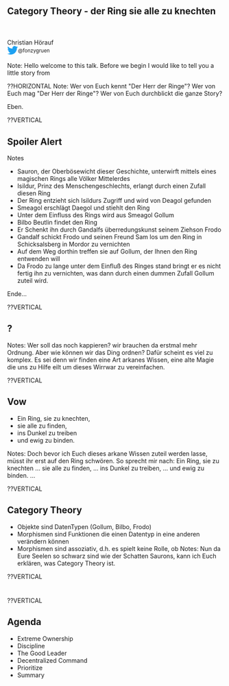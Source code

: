 ## Category Theory - der Ring sie alle zu knechten
<br><br>
Christian H&ouml;rauf<br>
<img src="images/twitter.png" width="5%"><sup>@fonzygruen</sup>

Note: Hello welcome to this talk. Before we begin I would like to tell you a little story from

??HORIZONTAL
Note:
Wer von Euch kennt "Der Herr der Ringe"? Wer von Euch mag "Der Herr der Ringe"? Wer von Euch durchblickt die ganze Story?


Eben. 

<!-- ??HORIZONTAL
### Spoiler-Alert
Note:
* Da ist erst mal Bilbo, der in einem frühreren Abenteuer einen ominösen Ring von Gollum geklaut hat
* Weil der Ring ihn Böse macht zwingt ihn der Zauberer Gandalf den Ring an seinen AdoptivSohn Frodo abzutreten
* Sauron, der ursprünglicher Besitzer des Rings und oberster Düsterling der Geschichte, der auch nicht die Ersitzung des Rings (gem# §927 BGB) akzeptiert, weiß inzwischen wer den Ring hat und läßt seine fießen 9 Reiter nach Frodo suchen.

* Gandalf dieses ahnt, schickt er Frodo mit seinen Freunden Sam, Pipin und Merry auf eine tollkühne Reise

* In bruchtal schließen sich ihnen der Zwerg Gimli, der Elf Legolas, und die beiden Menschen Boromir und Aragon an.
* Sie sollen den Ring zum Schicksalsberg nach Mordor, dem direkten Einzugsgebiet Saurons bringen um ihn dort in der Lava des Berges zu zerstören.
* Leider hat sich Saruman der Weise Sauron angeschlossen und zwingt die Gefährten sich durch die Hölen von Moria
* Dort wird vermeintdlich Gandalf von einem Ballrock getötet und kurz darauf Boromir von Orks. So kommt es zum Zerfall der Gemeinschaft. 
-> Frodo und Sam machen sich Richtung Mordor auf
-> -->
??VERTICAL
## Spoiler Alert
Notes
* Sauron, der Oberbösewicht dieser Geschichte, unterwirft mittels eines magischen Rings alle Völker Mittelerdes
*  Isildur, Prinz des Menschengeschlechts, erlangt durch einen Zufall diesen Ring
* Der Ring entzieht sich Isildurs Zugriff und wird von Deagol gefunden
* Smeagol erschlägt Daegol und stiehlt den Ring
* Unter dem Einfluss des Rings wird aus Smeagol Gollum
* Bilbo Beutlin findet den Ring
* Er Schenkt ihn durch Gandalfs überredungskunst seinem Ziehson Frodo
* Gandalf schickt Frodo und seinen Freund Sam los um den Ring in Schicksalsberg in Mordor zu vernichten
* Auf dem Weg dorthin treffen sie auf Gollum, der Ihnen den Ring entwenden will
* Da Frodo zu lange unter dem Einfluß des Ringes stand bringt er es nicht fertig ihn zu vernichten, was dann durch einen dummen Zufall Gollum zuteil wird.


Ende...


??VERTICAL
## ?

Notes:
Wer soll das noch kappieren? wir brauchen da erstmal mehr Ordnung. Aber wie können wir das Ding ordnen? Dafür scheint es viel zu komplex. Es sei denn wir finden eine Art arkanes Wissen, eine alte Magie die uns zu Hilfe eilt um dieses Wirrwar zu vereinfachen. 

??VERTICAL
## Vow
* Ein Ring, sie zu knechten, <!-- .element: class="fragment" -->
* sie alle zu finden, <!-- .element: class="fragment" -->
* ins Dunkel zu treiben <!-- .element: class="fragment" -->
* und ewig zu binden. <!-- .element: class="fragment" -->

Notes:
Doch bevor ich Euch dieses arkane Wissen zuteil werden lasse, müsst ihr erst auf den Ring schwören. So sprecht mir nach:
Ein Ring, sie zu knechten ...
sie alle zu finden, ...
ins Dunkel zu treiben, ...
und ewig zu binden. ...

??VERTICAL
## Category Theory
* Objekte sind DatenTypen (Gollum, Bilbo, Frodo)
* Morphismen sind Funktionen die einen Datentyp in eine anderen verändern können
* Morphismen sind assoziativ, d.h. es spielt keine Rolle, ob 
Notes: 
Nun da Eure Seelen so schwarz sind wie der Schatten Saurons, kann ich Euch erklären, was Category Theory ist.


??VERTICAL
#


??VERTICAL
## Agenda
* Extreme Ownership
* Discipline <!-- .element: class="fragment" -->
* The Good Leader <!-- .element: class="fragment" -->
* Decentralized Command <!-- .element: class="fragment" -->
* Prioritize <!-- .element: class="fragment" -->
* Summary <!-- .element: class="fragment" -->